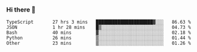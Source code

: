 ### Hi there 👋

<!--START_SECTION:waka-->

```text
TypeScript       27 hrs 3 mins   █████████████████████▓░░░   86.63 %
JSON             1 hr 28 mins    █▒░░░░░░░░░░░░░░░░░░░░░░░   04.73 %
Bash             40 mins         ▓░░░░░░░░░░░░░░░░░░░░░░░░   02.18 %
Python           26 mins         ▒░░░░░░░░░░░░░░░░░░░░░░░░   01.44 %
Other            23 mins         ▒░░░░░░░░░░░░░░░░░░░░░░░░   01.26 %
```

<!--END_SECTION:waka-->

<!--
**arlenxuzj/arlenxuzj** is a ✨ _special_ ✨ repository because its `README.md` (this file) appears on your GitHub profile.

Here are some ideas to get you started:

- 🔭 I’m currently working on ...
- 🌱 I’m currently learning ...
- 👯 I’m looking to collaborate on ...
- 🤔 I’m looking for help with ...
- 💬 Ask me about ...
- 📫 How to reach me: ...
- 😄 Pronouns: ...
- ⚡ Fun fact: ...
-->
